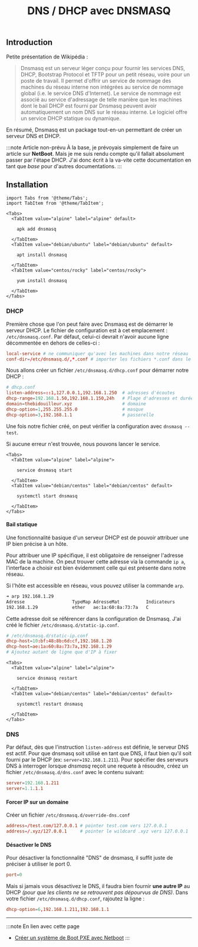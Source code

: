 ﻿---
slug: dnsmasq
title: DNS / DHCP avec DNSMASQ
tags: [reseau, dns, infra]
---

## Introduction

Petite présentation de Wikipédia :
> Dnsmasq est un serveur léger conçu pour fournir les services DNS, DHCP, Bootstrap Protocol et TFTP pour un petit réseau, voire pour un poste de travail. Il permet d'offrir un service de nommage des machines du réseau interne non intégrées au service de nommage global (i.e. le service DNS d'Internet). Le service de nommage est associé au service d'adressage de telle manière que les machines dont le bail DHCP est fourni par Dnsmasq peuvent avoir automatiquement un nom DNS sur le réseau interne. Le logiciel offre un service DHCP statique ou dynamique.

En résumé, Dnsmasq est un package tout-en-un permettant de créer un serveur DNS et DHCP.

:::note Article non-prévu
À la base, je prévoyais simplement de faire un article sur **NetBoot**. Mais je me suis rendu compte qu'il fallait absolument passer par l'étape DHCP.
J'ai donc écrit à la va-vite cette documentation en tant que *base* pour d'autres documentations.
:::

## Installation

```mdx-code-block
import Tabs from '@theme/Tabs';
import TabItem from '@theme/TabItem';

<Tabs>
  <TabItem value="alpine" label="alpine" default>

    apk add dnsmasq

  </TabItem>
  <TabItem value="debian/ubuntu" label="debian/ubuntu" default>

    apt install dnsmasq

  </TabItem>
  <TabItem value="centos/rocky" label="centos/rocky">

    yum install dnsmasq

  </TabItem>
</Tabs>
```

### DHCP

Première chose que l'on peut faire avec Dnsmasq est de démarrer le serveur DHCP. Le fichier de configuration est à cet emplacement : `/etc/dnsmasq.conf`. Par défaut, celui-ci devrait n'avoir aucune ligne décommentée en dehors de celles-ci :

```conf
local-service # ne communiquer qu'avec les machines dans notre réseau
conf-dir=/etc/dnsmasq.d/,*.conf # importer les fichiers *.conf dans le dossier /etc/dnsmasq.d/
```

Nous allons créer un fichier `/etc/dnsmasq.d/dhcp.conf` pour démarrer notre DHCP :

```conf
# dhcp.conf
listen-address=::1,127.0.0.1,192.168.1.250  # adresses d'écoutes
dhcp-range=192.168.1.50,192.168.1.150,24h   # Plage d'adresses et durée des baux
domain=thebidouilleur.xyz                   # domaine
dhcp-option=1,255.255.255.0                 # masque 
dhcp-option=3,192.168.1.1                   # passerelle
```

Une fois notre fichier créé, on peut vérifier la configuration avec `dnsmasq --test`.

Si aucune erreur n'est trouvée, nous pouvons lancer le service.

```mdx-code-block
<Tabs>
  <TabItem value="alpine" label="alpine">

    service dnsmasq start

  </TabItem>
  <TabItem value="debian/centos" label="debian/centos" default>

    systemctl start dnsmasq

  </TabItem>
</Tabs>
```

#### Bail statique

Une fonctionnalité basique d'un serveur DHCP est de pouvoir attribuer une IP bien précise à un hôte.

Pour attribuer une IP spécifique, il est obligatoire de renseigner l'adresse MAC de la machine. On peut trouver cette adresse via la commande `ip a`, l'interface a choisir est bien évidemment celle qui est présente dans notre réseau.

Si l'hôte est accessible en réseau, vous pouvez utiliser la commande `arp`.

```bash
➜ arp 192.168.1.29 
Adresse                  TypeMap AdresseMat          Indicateurs           Iface
192.168.1.29             ether   ae:1a:60:8a:73:7a   C                     enp47s0
```

Cette adresse doit se référencer dans la configuration de Dnsmasq. J'ai créé le fichier `/etc/dnsmasq.d/static-ip.conf`.

```conf
# /etc/dnsmasq.d/static-ip.conf
dhcp-host=10:bf:48:8b:6d:cf,192.168.1.20
dhcp-host=ae:1a:60:8a:73:7a,192.168.1.29
# Ajoutez autant de ligne que d'IP à fixer
```

```mdx-code-block
<Tabs>
  <TabItem value="alpine" label="alpine">

    service dnsmasq restart

  </TabItem>
  <TabItem value="debian/centos" label="debian/centos" default>

    systemctl restart dnsmasq

  </TabItem>
</Tabs>
```

### DNS

Par défaut, dès que l'instruction `listen-address` est définie, le serveur DNS est actif. Pour que dnsmasq soit utilisé en tant que DNS, il faut bien qu'il soit fourni par le DHCP (ex: `server=192.168.1.211`).
Pour spécifier des serveurs DNS à interroger lorsque *dnsmasq* reçoit une requete à résoudre, créez un fichier `/etc/dnsmasq.d/dns.conf` avec le contenu suivant:

```conf
server=192.168.1.211                        
server=1.1.1.1                              
```

#### Forcer IP sur un domaine

Créer un fichier `/etc/dnsmasq.d/override-dns.conf`

```conf
address=/test.com/127.0.0.1 # pointer test.com vers 127.0.0.1
address=/.xyz/127.0.0.1     # pointer le wildcard .xyz vers 127.0.0.1
```

#### Désactiver le DNS

Pour désactiver la fonctionnalité "DNS" de dnsmasq, il suffit juste de préciser à utiliser le port 0.

```conf
port=0
```

Mais si jamais vous désactivez le DNS, il faudra bien fournir **une autre IP** au DHCP *(pour que les clients ne se retrouvent pas dépourvus de DNS)*.
Dans votre fichier `/etc/dnsmasq.d/dhcp.conf`, rajoutez la ligne :

```conf
dhcp-option=6,192.168.1.211,192.168.1.1
```

---
:::note En lien avec cette page

- [Créer un système de Boot PXE avec Netboot](/docs/Adminsys/netbootxyz)
:::
